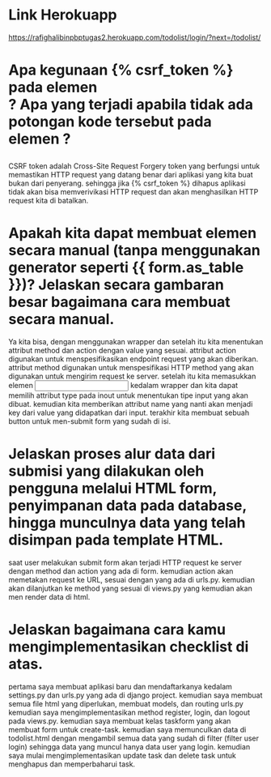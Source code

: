 # Link Herokuapp
https://rafighalibinpbptugas2.herokuapp.com/todolist/login/?next=/todolist/

# Apa kegunaan {% csrf_token %} pada elemen <form>? Apa yang terjadi apabila tidak ada potongan kode tersebut pada elemen <form>?
CSRF token adalah Cross-Site Request Forgery token yang berfungsi untuk memastikan HTTP request yang datang benar dari aplikasi yang kita buat bukan dari penyerang. sehingga jika {% csrf_token %} dihapus aplikasi tidak akan bisa memverivikasi HTTP request dan akan menghasilkan HTTP request kita di batalkan.

# Apakah kita dapat membuat elemen <form> secara manual (tanpa menggunakan generator seperti {{ form.as_table }})? Jelaskan secara gambaran besar bagaimana cara membuat <form> secara manual.
Ya kita bisa, dengan menggunakan wrapper <form> dan setelah itu kita menentukan attribut method dan action dengan value yang sesuai. attribut action digunakan untuk menspesifikasikan endpoint request yang akan diberikan. attribut method digunakan untuk menspesifikasi HTTP method yang akan digunakan untuk mengirim request ke server. setelah itu kita memasukkan elemen <input> kedalam wrapper <form> dan kita dapat memilih attribut type pada inout untuk menentukan tipe input yang akan dibuat. kemudian kita memberikan attribut name yang nanti akan menjadi key dari value yang didapatkan dari input. terakhir kita membuat sebuah button untuk men-submit form yang sudah di isi.

# Jelaskan proses alur data dari submisi yang dilakukan oleh pengguna melalui HTML form, penyimpanan data pada database, hingga munculnya data yang telah disimpan pada template HTML.
saat user melakukan submit form akan terjadi HTTP request ke server dengan method dan action yang ada di form. kemudian action akan memetakan request ke URL, sesuai dengan yang ada di urls.py. kemudian akan dilanjutkan ke method yang sesuai di views.py yang kemudian akan men render data di html.

# Jelaskan bagaimana cara kamu mengimplementasikan checklist di atas.
pertama saya membuat aplikasi baru dan mendaftarkanya kedalam settings.py dan urls.py yang ada di django project. kemudian saya membuat semua file html yang diperlukan, membuat models, dan routing urls.py kemudian saya mengimplementasikan method register, login, dan logout pada views.py. kemudian saya membuat kelas taskform yang akan membuat form untuk create-task. kemudian saya memunculkan data di todolist.html dengan mengambil semua data yang sudah di filter (filter user login) sehingga data yang muncul hanya data user yang login. kemudian saya mulai mengimplementasikan update task dan delete task untuk menghapus dan memperbaharui task.
